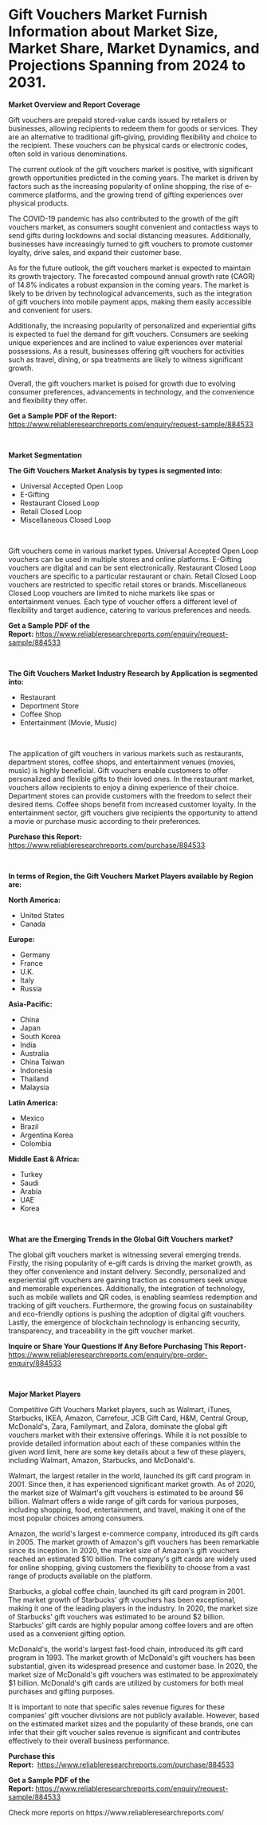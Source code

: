<p><h1>Gift Vouchers Market Furnish Information about Market Size, Market Share, Market Dynamics, and Projections Spanning from 2024 to 2031.</h1></p><p><strong>Market Overview and Report Coverage</strong></p>
<p><p>Gift vouchers are prepaid stored-value cards issued by retailers or businesses, allowing recipients to redeem them for goods or services. They are an alternative to traditional gift-giving, providing flexibility and choice to the recipient. These vouchers can be physical cards or electronic codes, often sold in various denominations.</p><p>The current outlook of the gift vouchers market is positive, with significant growth opportunities predicted in the coming years. The market is driven by factors such as the increasing popularity of online shopping, the rise of e-commerce platforms, and the growing trend of gifting experiences over physical products.</p><p>The COVID-19 pandemic has also contributed to the growth of the gift vouchers market, as consumers sought convenient and contactless ways to send gifts during lockdowns and social distancing measures. Additionally, businesses have increasingly turned to gift vouchers to promote customer loyalty, drive sales, and expand their customer base.</p><p>As for the future outlook, the gift vouchers market is expected to maintain its growth trajectory. The forecasted compound annual growth rate (CAGR) of 14.8% indicates a robust expansion in the coming years. The market is likely to be driven by technological advancements, such as the integration of gift vouchers into mobile payment apps, making them easily accessible and convenient for users.</p><p>Additionally, the increasing popularity of personalized and experiential gifts is expected to fuel the demand for gift vouchers. Consumers are seeking unique experiences and are inclined to value experiences over material possessions. As a result, businesses offering gift vouchers for activities such as travel, dining, or spa treatments are likely to witness significant growth.</p><p>Overall, the gift vouchers market is poised for growth due to evolving consumer preferences, advancements in technology, and the convenience and flexibility they offer.</p></p>
<p><strong>Get a Sample PDF of the Report:</strong> <a href="https://www.reliableresearchreports.com/enquiry/request-sample/884533">https://www.reliableresearchreports.com/enquiry/request-sample/884533</a></p>
<p>&nbsp;</p>
<p><strong>Market Segmentation</strong></p>
<p><strong>The Gift Vouchers Market Analysis by types is segmented into:</strong></p>
<p><ul><li>Universal Accepted Open Loop</li><li>E-Gifting</li><li>Restaurant Closed Loop</li><li>Retail Closed Loop</li><li>Miscellaneous Closed Loop</li></ul></p>
<p>&nbsp;</p>
<p><p>Gift vouchers come in various market types. Universal Accepted Open Loop vouchers can be used in multiple stores and online platforms. E-Gifting vouchers are digital and can be sent electronically. Restaurant Closed Loop vouchers are specific to a particular restaurant or chain. Retail Closed Loop vouchers are restricted to specific retail stores or brands. Miscellaneous Closed Loop vouchers are limited to niche markets like spas or entertainment venues. Each type of voucher offers a different level of flexibility and target audience, catering to various preferences and needs.</p></p>
<p><strong>Get a Sample PDF of the Report:</strong>&nbsp;<a href="https://www.reliableresearchreports.com/enquiry/request-sample/884533">https://www.reliableresearchreports.com/enquiry/request-sample/884533</a></p>
<p>&nbsp;</p>
<p><strong>The Gift Vouchers Market Industry Research by Application is segmented into:</strong></p>
<p><ul><li>Restaurant</li><li>Deportment Store</li><li>Coffee Shop</li><li>Entertainment (Movie, Music)</li></ul></p>
<p>&nbsp;</p>
<p><p>The application of gift vouchers in various markets such as restaurants, department stores, coffee shops, and entertainment venues (movies, music) is highly beneficial. Gift vouchers enable customers to offer personalized and flexible gifts to their loved ones. In the restaurant market, vouchers allow recipients to enjoy a dining experience of their choice. Department stores can provide customers with the freedom to select their desired items. Coffee shops benefit from increased customer loyalty. In the entertainment sector, gift vouchers give recipients the opportunity to attend a movie or purchase music according to their preferences.</p></p>
<p><strong>Purchase this Report:</strong>&nbsp; <a href="https://www.reliableresearchreports.com/purchase/884533">https://www.reliableresearchreports.com/purchase/884533</a></p>
<p>&nbsp;</p>
<p><strong>In terms of Region, the Gift Vouchers Market Players available by Region are:</strong></p>
<p>
    <p> <strong> North America: </strong>
        <ul>
            <li>United States</li>
            <li>Canada</li>
        </ul>
        </p> 
    <p> <strong> Europe: </strong>
        <ul>
            <li>Germany</li>
            <li>France</li>
            <li>U.K.</li>
            <li>Italy</li>
            <li>Russia</li>
        </ul>
        </p> 
    <p> <strong> Asia-Pacific: </strong>
        <ul>
            <li>China</li>
            <li>Japan</li>
            <li>South Korea</li>
            <li>India</li>
            <li>Australia</li>
            <li>China Taiwan</li>
            <li>Indonesia</li>
            <li>Thailand</li>
            <li>Malaysia</li>
        </ul>
        </p> 
    <p> <strong> Latin America: </strong>
        <ul>
            <li>Mexico</li>
            <li>Brazil</li>
            <li>Argentina Korea</li>
            <li>Colombia</li>
        </ul>
        </p> 
    <p> <strong> Middle East & Africa: </strong>
        <ul>
            <li>Turkey</li>
            <li>Saudi</li>
            <li>Arabia</li>
            <li>UAE</li>
            <li>Korea</li>
        </ul>
    </p>
    </p>
<p>&nbsp;</p>
<p><strong>What are the Emerging Trends in the Global Gift Vouchers market?</strong></p>
<p><p>The global gift vouchers market is witnessing several emerging trends. Firstly, the rising popularity of e-gift cards is driving the market growth, as they offer convenience and instant delivery. Secondly, personalized and experiential gift vouchers are gaining traction as consumers seek unique and memorable experiences. Additionally, the integration of technology, such as mobile wallets and QR codes, is enabling seamless redemption and tracking of gift vouchers. Furthermore, the growing focus on sustainability and eco-friendly options is pushing the adoption of digital gift vouchers. Lastly, the emergence of blockchain technology is enhancing security, transparency, and traceability in the gift voucher market.</p></p>
<p><strong>Inquire or Share Your Questions If Any Before Purchasing This Report</strong>- <a href="https://www.reliableresearchreports.com/enquiry/pre-order-enquiry/884533">https://www.reliableresearchreports.com/enquiry/pre-order-enquiry/884533</a></p>
<p>&nbsp;</p>
<p><strong>Major Market Players</strong></p>
<p><p>Competitive Gift Vouchers Market players, such as Walmart, iTunes, Starbucks, IKEA, Amazon, Carrefour, JCB Gift Card, H&M, Central Group, McDonald's, Zara, Familymart, and Zalora, dominate the global gift vouchers market with their extensive offerings. While it is not possible to provide detailed information about each of these companies within the given word limit, here are some key details about a few of these players, including Walmart, Amazon, Starbucks, and McDonald's.</p><p>Walmart, the largest retailer in the world, launched its gift card program in 2001. Since then, it has experienced significant market growth. As of 2020, the market size of Walmart's gift vouchers is estimated to be around $6 billion. Walmart offers a wide range of gift cards for various purposes, including shopping, food, entertainment, and travel, making it one of the most popular choices among consumers.</p><p>Amazon, the world's largest e-commerce company, introduced its gift cards in 2005. The market growth of Amazon's gift vouchers has been remarkable since its inception. In 2020, the market size of Amazon's gift vouchers reached an estimated $10 billion. The company's gift cards are widely used for online shopping, giving customers the flexibility to choose from a vast range of products available on the platform.</p><p>Starbucks, a global coffee chain, launched its gift card program in 2001. The market growth of Starbucks' gift vouchers has been exceptional, making it one of the leading players in the industry. In 2020, the market size of Starbucks' gift vouchers was estimated to be around $2 billion. Starbucks' gift cards are highly popular among coffee lovers and are often used as a convenient gifting option.</p><p>McDonald's, the world's largest fast-food chain, introduced its gift card program in 1993. The market growth of McDonald's gift vouchers has been substantial, given its widespread presence and customer base. In 2020, the market size of McDonald's gift vouchers was estimated to be approximately $1 billion. McDonald's gift cards are utilized by customers for both meal purchases and gifting purposes.</p><p>It is important to note that specific sales revenue figures for these companies' gift voucher divisions are not publicly available. However, based on the estimated market sizes and the popularity of these brands, one can infer that their gift voucher sales revenue is significant and contributes effectively to their overall business performance.</p></p>
<p><strong>Purchase this Report:</strong>&nbsp;&nbsp;<a href="https://www.reliableresearchreports.com/purchase/884533">https://www.reliableresearchreports.com/purchase/884533</a></p>
<p></p>
<p><strong>Get a Sample PDF of the Report:</strong>&nbsp;<a href="https://www.reliableresearchreports.com/enquiry/request-sample/884533">https://www.reliableresearchreports.com/enquiry/request-sample/884533</a></p>
<p>Check more reports on https://www.reliableresearchreports.com/</p>